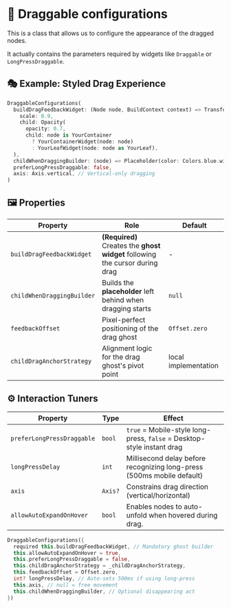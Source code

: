 # 🎨 Draggable configurations  

This is a class that allows us to configure the appearance of the dragged nodes.

It actually contains the parameters required by widgets like `Draggable` or `LongPressDraggable`.

## 🎭 Example: Styled Drag Experience  

```dart  
DraggableConfigurations(  
  buildDragFeedbackWidget: (Node node, BuildContext context) => Transform.scale(  
    scale: 0.9,  
    child: Opacity(  
      opacity: 0.7,  
      child: node is YourContainer 
        ? YourContainerWidget(node: node) 
        : YourLeafWidget(node: node as YourLeaf),  
  ),  
  childWhenDraggingBuilder: (node) => Placeholder(color: Colors.blue.withValues(alpha: 100)),  
  preferLongPressDraggable: false,  
  axis: Axis.vertical, // Vertical-only dragging  
)  
```  

## 🖼️ Properties  

| Property | Role | Default |  
|----------|------|------|  
| `buildDragFeedbackWidget` | **(Required)** Creates the **ghost widget** following the cursor during drag | - |  
| `childWhenDraggingBuilder` | Builds the **placeholder** left behind when dragging starts | `null` |  
| `feedbackOffset` | Pixel-perfect positioning of the drag ghost | `Offset.zero` |  
| `childDragAnchorStrategy` | Alignment logic for the drag ghost's pivot point | local implementation |  

## ⚙️ Interaction Tuners  

| Property | Type | Effect |  
|----------|------|--------|  
| `preferLongPressDraggable` | `bool` | `true` = Mobile-style long-press, `false` = Desktop-style instant drag |  
| `longPressDelay` | `int` | Millisecond delay before recognizing long-press (500ms mobile default) |  
| `axis` | `Axis?` | Constrains drag direction (vertical/horizontal) |  
| `allowAutoExpandOnHover` | `bool` | Enables nodes to auto-unfold when hovered during drag.              |  

```dart  
DraggableConfigurations({  
  required this.buildDragFeedbackWidget, // Mandatory ghost builder  
  this.allowAutoExpandOnHover = true,  
  this.preferLongPressDraggable = false,  
  this.childDragAnchorStrategy = _childDragAnchorStrategy,  
  this.feedbackOffset = Offset.zero,  
  int? longPressDelay, // Auto-sets 500ms if using long-press  
  this.axis, // null = free movement  
  this.childWhenDraggingBuilder, // Optional disappearing act  
})  
```  
